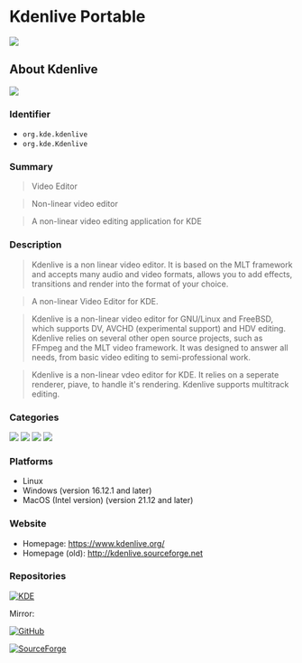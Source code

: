 
# Kdenlive Portable

 ![](https://img.shields.io/badge/platform-win--64-informational)

## About Kdenlive
 [![](https://img.shields.io/gitlab/license/multimedia/kdenlive?gitlab_url=https%3A%2F%2Finvent.kde.org)](https://invent.kde.org/multimedia/kdenlive/-/blob/master/COPYING)


### Identifier
 - `org.kde.kdenlive`
 - `org.kde.Kdenlive`

### Summary
 > Video Editor

 > Non-linear video editor

 > A non-linear video editing application for KDE

### Description
 > Kdenlive is a non linear video editor. It is based on the MLT framework and accepts many audio and video formats, allows you to add effects, transitions and render into the format of your choice.

 > A non-linear Video Editor for KDE.

 > Kdenlive is a non-linear video editor for GNU/Linux and FreeBSD, which
 supports DV, AVCHD (experimental support) and HDV editing. Kdenlive relies
 on several other open source projects, such as FFmpeg and the MLT video
 framework. It was designed to answer all needs, from basic video editing to
 semi-professional work.

 > Kdenlive is a non-linear vdeo editor for KDE. It relies on a seperate renderer, piave, to handle it's rendering. Kdenlive supports multitrack editing.

### Categories
 ![](https://img.shields.io/badge/Qt-informational)
 ![](https://img.shields.io/badge/KDE-informational)
 ![](https://img.shields.io/badge/AudioVideo-informational)
 ![](https://img.shields.io/badge/AudioVideoEditing-informational)

### Platforms
 - Linux
 - Windows (version 16.12.1 and later)
 - MacOS (Intel version) (version 21.12 and later)

### Website
 - Homepage: https://www.kdenlive.org/
 - Homepage (old): http://kdenlive.sourceforge.net

### Repositories
 [![KDE](https://img.shields.io/badge/KDE-1D99F3?logo=kde&logoColor=fff&style=for-the-badge)](https://invent.kde.org/multimedia/kdenlive)

 Mirror:

 [![GitHub](https://img.shields.io/badge/GitHub-181717?logo=github&logoColor=fff&style=for-the-badge)](https://github.com/KDE/kdenlive)

 [![SourceForge](https://img.shields.io/badge/SourceForge-F60?logo=sourceforge&logoColor=fff&style=for-the-badge)](https://sourceforge.net/projects/kdenlive/)